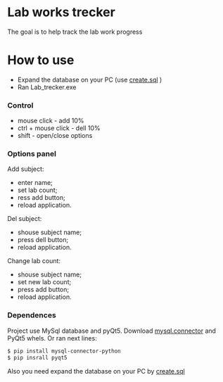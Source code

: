 # Lab works trecker

The goal is to help track the lab work progress 

# How to use

  - Expand the database on your PC (use  [create.sql](https://github.com/DianaGumar/Lab_trecker/blob/master/DAO/create.sql) )
  - Ran Lab_trecker.exe


### Control
* mouse click - add 10%
* ctrl + mouse click  - dell 10%
* shift - open/close options


### Options panel
Add subject:
- enter name;
- set lab count; 
- ress add button;
- reload application.

Del subject:
- shouse subject name;
- press dell button;
- reload application.

Change lab count:
- shouse subject name;
- set new lab count;
- press add button;
- reload application.


### Dependences
Project use MySql database and pyQt5.
Download [mysql.connector](https://dev.mysql.com/downloads/connector/python/) and PyQt5 whels. Or ran next lines:
```sh
$ pip install mysql-connector-python
$ pip insrall pyqt5
```
Also you need expand the database on your PC by  [create.sql](https://github.com/DianaGumar/Lab_trecker/blob/master/DAO/create.sql)

